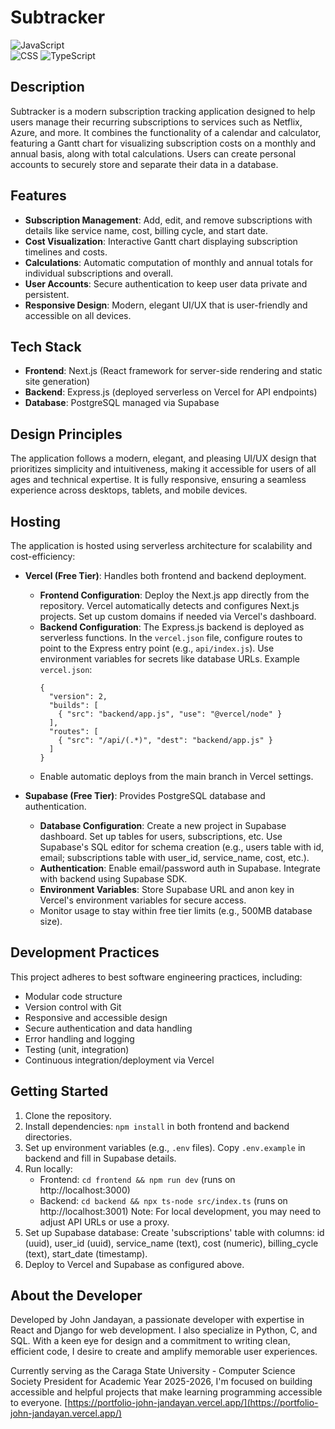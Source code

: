 # Subtracker

![JavaScript](https://img.shields.io/badge/JavaScript-yellow?style=for-the-badge&logo=javascript&labelColor=grey)\
![CSS](https://img.shields.io/badge/CSS-purple?style=for-the-badge&logo=css3&logoColor=grey)
![TypeScript](https://img.shields.io/badge/TypeScript-blue?style=for-the-badge&logo=typescript&labelColor=grey)

## Description

Subtracker is a modern subscription tracking application designed to help users manage their recurring subscriptions to services such as Netflix, Azure, and more. It combines the functionality of a calendar and calculator, featuring a Gantt chart for visualizing subscription costs on a monthly and annual basis, along with total calculations. Users can create personal accounts to securely store and separate their data in a database.

## Features

- **Subscription Management**: Add, edit, and remove subscriptions with details like service name, cost, billing cycle, and start date.
- **Cost Visualization**: Interactive Gantt chart displaying subscription timelines and costs.
- **Calculations**: Automatic computation of monthly and annual totals for individual subscriptions and overall.
- **User Accounts**: Secure authentication to keep user data private and persistent.
- **Responsive Design**: Modern, elegant UI/UX that is user-friendly and accessible on all devices.

## Tech Stack

- **Frontend**: Next.js (React framework for server-side rendering and static site generation)
- **Backend**: Express.js (deployed serverless on Vercel for API endpoints)
- **Database**: PostgreSQL managed via Supabase

## Design Principles

The application follows a modern, elegant, and pleasing UI/UX design that prioritizes simplicity and intuitiveness, making it accessible for users of all ages and technical expertise. It is fully responsive, ensuring a seamless experience across desktops, tablets, and mobile devices.

## Hosting

The application is hosted using serverless architecture for scalability and cost-efficiency:

- **Vercel (Free Tier)**: Handles both frontend and backend deployment.
  - **Frontend Configuration**: Deploy the Next.js app directly from the repository. Vercel automatically detects and configures Next.js projects. Set up custom domains if needed via Vercel's dashboard.
  - **Backend Configuration**: The Express.js backend is deployed as serverless functions. In the `vercel.json` file, configure routes to point to the Express entry point (e.g., `api/index.js`). Use environment variables for secrets like database URLs. Example `vercel.json`:
    ```
    {
      "version": 2,
      "builds": [
        { "src": "backend/app.js", "use": "@vercel/node" }
      ],
      "routes": [
        { "src": "/api/(.*)", "dest": "backend/app.js" }
      ]
    }
    ```
  - Enable automatic deploys from the main branch in Vercel settings.

- **Supabase (Free Tier)**: Provides PostgreSQL database and authentication.
  - **Database Configuration**: Create a new project in Supabase dashboard. Set up tables for users, subscriptions, etc. Use Supabase's SQL editor for schema creation (e.g., users table with id, email; subscriptions table with user_id, service_name, cost, etc.).
  - **Authentication**: Enable email/password auth in Supabase. Integrate with backend using Supabase SDK.
  - **Environment Variables**: Store Supabase URL and anon key in Vercel's environment variables for secure access.
  - Monitor usage to stay within free tier limits (e.g., 500MB database size).

## Development Practices

This project adheres to best software engineering practices, including:
- Modular code structure
- Version control with Git
- Responsive and accessible design
- Secure authentication and data handling
- Error handling and logging
- Testing (unit, integration)
- Continuous integration/deployment via Vercel

## Getting Started

1. Clone the repository.
2. Install dependencies: `npm install` in both frontend and backend directories.
3. Set up environment variables (e.g., `.env` files). Copy `.env.example` in backend and fill in Supabase details.
4. Run locally: 
   - Frontend: `cd frontend && npm run dev` (runs on http://localhost:3000)
   - Backend: `cd backend && npx ts-node src/index.ts` (runs on http://localhost:3001)
   Note: For local development, you may need to adjust API URLs or use a proxy.
5. Set up Supabase database: Create 'subscriptions' table with columns: id (uuid), user_id (uuid), service_name (text), cost (numeric), billing_cycle (text), start_date (timestamp).
6. Deploy to Vercel and Supabase as configured above.

## About the Developer

Developed by John Jandayan, a passionate developer with expertise in React and Django for web development. I also specialize in Python, C, and SQL. With a keen eye for design and a commitment to writing clean, efficient code, I desire to create and amplify memorable user experiences.

Currently serving as the Caraga State University - Computer Science Society President for Academic Year 2025-2026, I'm focused on building accessible and helpful projects that make learning programming accessible to everyone. [https://portfolio-john-jandayan.vercel.app/](https://portfolio-john-jandayan.vercel.app/)